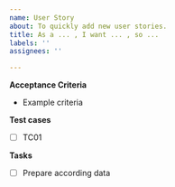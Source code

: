 ```yaml
---
name: User Story
about: To quickly add new user stories.
title: As a ... , I want ... , so ...
labels: ''
assignees: ''

---
```


**Acceptance Criteria**
- Example criteria

**Test cases**
- [ ] TC01

**Tasks**
- [ ] Prepare according data
